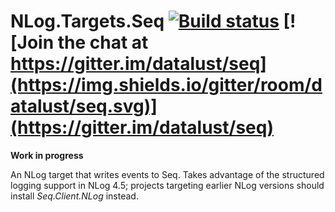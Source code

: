 # NLog.Targets.Seq [![Build status](https://ci.appveyor.com/api/projects/status/o22e6dq0mkftaggc?svg=true)](https://ci.appveyor.com/project/datalust/nlog-targets-seq)  [![Join the chat at https://gitter.im/datalust/seq](https://img.shields.io/gitter/room/datalust/seq.svg)](https://gitter.im/datalust/seq)

**Work in progress**

An NLog target that writes events to Seq. Takes advantage of the structured logging support in NLog 4.5; projects targeting earlier NLog versions should install _Seq.Client.NLog_ instead.
